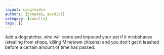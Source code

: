 ```yaml
---
layout: singleidea
authors: [jonadab, aosdict]
category: [vanilla]
tags: []
---
```

Add a dogcatcher, who will come and impound your pet if it misbehaves (stealing from shops, killing Minetown citizens)  and you don't get it leashed before a certain amount of time has passed.
